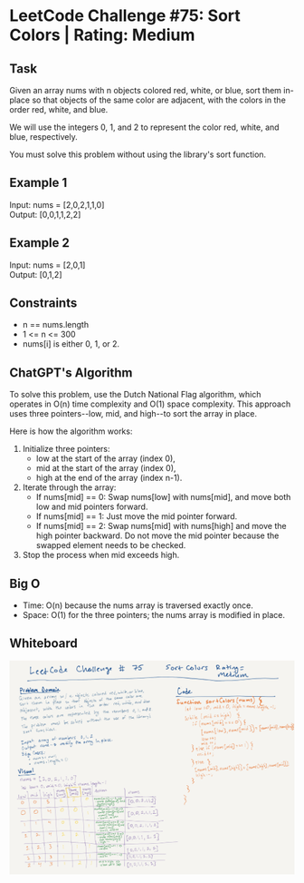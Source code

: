 # LeetCode Challenge #75: Sort Colors | Rating: Medium

## Task

Given an array nums with n objects colored red, white, or blue, sort them in-place so that objects of the same color are adjacent, with the colors in the order red, white, and blue.

We will use the integers 0, 1, and 2 to represent the color red, white, and blue, respectively.

You must solve this problem without using the library's sort function.

## Example 1

Input: nums = [2,0,2,1,1,0]  
Output: [0,0,1,1,2,2]

## Example 2

Input: nums = [2,0,1]  
Output: [0,1,2]

## Constraints

- n == nums.length
- 1 <= n <= 300
- nums[i] is either 0, 1, or 2.

## ChatGPT's Algorithm

To solve this problem, use the Dutch National Flag algorithm, which operates in O(n) time complexity and O(1) space complexity. This approach uses three pointers--low, mid, and high--to sort the array in place.

Here is how the algorithm works:

1. Initialize three pointers:
    - low at the start of the array (index 0),
    - mid at the start of the array (index 0),
    - high at the end of the array (index n-1).
2. Iterate through the array:
    - If nums[mid] == 0: Swap nums[low] with nums[mid], and move both low and mid pointers forward.
    - If nums[mid] == 1: Just move the mid pointer forward.
    - If nums[mid] == 2: Swap nums[mid] with nums[high] and move the high pointer backward. Do not move the mid pointer because the swapped element needs to be checked.
3. Stop the process when mid exceeds high.

## Big O

- Time: O(n) because the nums array is traversed exactly once.
- Space: O(1) for the three pointers; the nums array is modified in place.

## Whiteboard

![Whiteboard of the problem with visual.](./sort-color-whiteboard.png)
